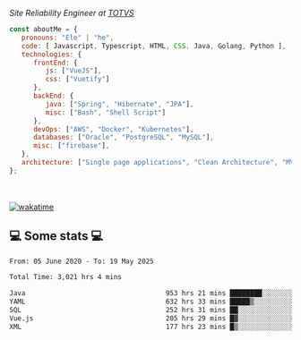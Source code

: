 <p><em>Site Reliability Engineer at <a href="https://www.totvs.com/">TOTVS</a></br>
</em></p>


```javascript
const aboutMe = {
   pronouns: "Ele" | "he",
   code: [ Javascript, Typescript, HTML, CSS, Java, Golang, Python ],
   technologies: {
      frontEnd: {
         js: ["VueJS"],
         css: ["Vuetify"]
      },
      backEnd: {
         java: ["Spring", "Hibernate", "JPA"],
         misc: ["Bash", "Shell Script"]
      },
      devOps: ["AWS", "Docker", "Kubernetes"],
      databases: ["Oracle", "PostgreSQL", "MySQL"],
      misc: ["firebase"],
   },
   architecture: ["Single page applications", "Clean Architecture", "MVC", "Microservices"],
};
```
</br></br>
[![wakatime](https://wakatime.com/badge/user/a3a8ed06-d304-4d6b-bc86-4adc418cdea7.svg)](https://wakatime.com/@a3a8ed06-d304-4d6b-bc86-4adc418cdea7)
<h2>💻 Some stats 💻</h2>

<!--START_SECTION:waka-->

```txt
From: 05 June 2020 - To: 19 May 2025

Total Time: 3,021 hrs 4 mins

Java                                   953 hrs 21 mins ████████░░░░░░░░░░░░░░░░░   31.56 %
YAML                                   632 hrs 33 mins █████▒░░░░░░░░░░░░░░░░░░░   20.94 %
SQL                                    252 hrs 31 mins ██░░░░░░░░░░░░░░░░░░░░░░░   08.36 %
Vue.js                                 205 hrs 29 mins █▓░░░░░░░░░░░░░░░░░░░░░░░   06.80 %
XML                                    177 hrs 23 mins █▒░░░░░░░░░░░░░░░░░░░░░░░   05.87 %
```

<!--END_SECTION:waka-->
